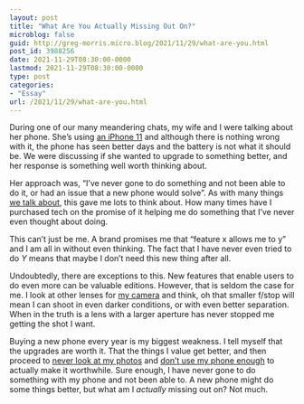 ```yaml
---
layout: post
title: "What Are You Actually Missing Out On?"
microblog: false
guid: http://greg-morris.micro.blog/2021/11/29/what-are-you.html
post_id: 3988256
date: 2021-11-29T08:30:00-0000
lastmod: 2021-11-29T08:30:00-0000
type: post
categories:
- "Essay"
url: /2021/11/29/what-are-you.html
---
```

<p>During one of our many meandering chats, my wife and I were talking about her phone. She’s using <a href="https://gregmorris.co.uk/photos/rutland-water/">an iPhone 11</a> and although there is nothing wrong with it, the phone has seen better days and the battery is not what it should be. We were discussing if she wanted to upgrade to something better, and her response is something well worth thinking about.</p><p>Her approach was, “I’ve never gone to do something and not been able to do it, or had an issue that a new phone would solve”. As with many things <a href="https://gregmorris.co.uk/blog/be-happy-it/">we talk about</a>, this gave me lots to think about. How many times have I purchased tech on the promise of it helping me do something that I’ve never even thought about doing.</p><p>This can’t just be me. A brand promises me that “feature x allows me to y” and I am all in without even thinking. The fact that I have never even tried to do <em>Y</em> means that maybe I don’t need this new thing after all.</p><p>Undoubtedly, there are exceptions to this. New features that enable users to do even more can be valuable editions. However, that is seldom the case for me. I look at other lenses for <a href="https://gregmorris.co.uk/blog/having-a-camera/">my camera</a> and think, oh that smaller f/stop will mean I can shoot in even darker conditions, or with even better separation. When in the truth is a lens with a larger aperture has never stopped me getting the shot I want.</p><p>Buying a new phone every year is my biggest weakness. I tell myself that the upgrades are worth it. That the things I value get better, and then proceed to <a href="https://gregmorris.co.uk/blog/shot-with-meaning/">never look at my photos</a> and <a href="https://gregmorris.co.uk/blog/i-dont-use-my-phone-much/">don’t use my phone enough</a> to actually make it worthwhile. Sure enough, I have never gone to do something with my phone and not been able to. A new phone might do some things better, but what am I <em>actually</em> missing out on? Not much.</p>
